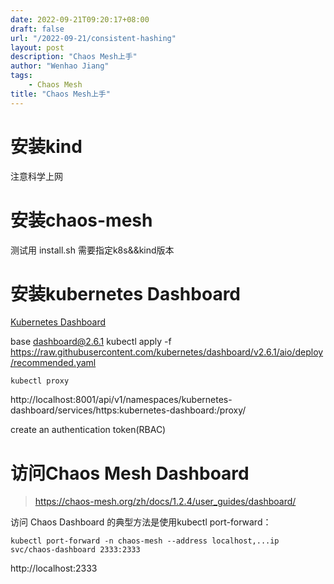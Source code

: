 ```yaml
---
date: 2022-09-21T09:20:17+08:00
draft: false
url: "/2022-09-21/consistent-hashing"
layout: post
description: "Chaos Mesh上手"
author: "Wenhao Jiang"
tags:
    - Chaos Mesh
title: "Chaos Mesh上手"
---
```


# 安装kind
注意科学上网

# 安装chaos-mesh
测试用 install.sh
需要指定k8s&&kind版本

# 安装kubernetes Dashboard
[Kubernetes Dashboard](https://github.com/kubernetes/dashboard)

base dashboard@2.6.1
kubectl apply -f https://raw.githubusercontent.com/kubernetes/dashboard/v2.6.1/aio/deploy/recommended.yaml


```
kubectl proxy
```

http://localhost:8001/api/v1/namespaces/kubernetes-dashboard/services/https:kubernetes-dashboard:/proxy/

create an authentication token(RBAC)

# 访问Chaos Mesh Dashboard

> https://chaos-mesh.org/zh/docs/1.2.4/user_guides/dashboard/

访问 Chaos Dashboard 的典型方法是使用kubectl port-forward：

```
kubectl port-forward -n chaos-mesh --address localhost,...ip svc/chaos-dashboard 2333:2333
```

http://localhost:2333


